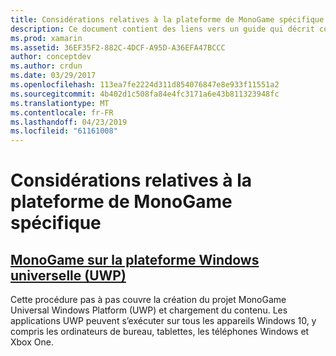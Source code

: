 ```yaml
---
title: Considérations relatives à la plateforme de MonoGame spécifique
description: Ce document contient des liens vers un guide qui décrit comment utiliser MonoGame sur UWP. Le guide lié explique comment configurer une application, exécutez-la sur Xbox One, contenu de référence et bien plus encore.
ms.prod: xamarin
ms.assetid: 36EF35F2-882C-4DCF-A95D-A36EFA47BCCC
author: conceptdev
ms.author: crdun
ms.date: 03/29/2017
ms.openlocfilehash: 113ea7fe2224d311d854076847e8e933f11551a2
ms.sourcegitcommit: 4b402d1c508fa84e4fc3171a6e43b811323948fc
ms.translationtype: MT
ms.contentlocale: fr-FR
ms.lasthandoff: 04/23/2019
ms.locfileid: "61161008"
---
```

# <a name="monogame-platform-specific-considerations"></a>Considérations relatives à la plateforme de MonoGame spécifique

## <a name="monogame-on-universal-windows-platform-uwpgraphics-gamesmonogameplatformsuwpmd"></a>[MonoGame sur la plateforme Windows universelle (UWP)](~/graphics-games/monogame/platforms/uwp.md)

Cette procédure pas à pas couvre la création du projet MonoGame Universal Windows Platform (UWP) et chargement du contenu. Les applications UWP peuvent s’exécuter sur tous les appareils Windows 10, y compris les ordinateurs de bureau, tablettes, les téléphones Windows et Xbox One.

